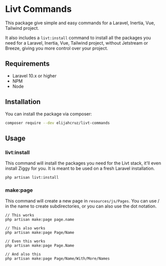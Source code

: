 # Livt Commands

This package give simple and easy commands for a Laravel, Inertia, Vue, Tailwind project.

It also includes a `livt:install` command to install all the packages you need for a Laravel, Inertia, Vue, Tailwind project, without Jetstream or Breeze, giving you more control over your project.

## Requirements
- Laravel 10.x or higher
- NPM
- Node

## Installation

You can install the package via composer:

```bash
composer require --dev elijahcruz/livt-commands
```

## Usage

### livt:install

This command will install the packages you need for the Livt stack, it'll even install Ziggy for you. It is meant to be used on a fresh Laravel installation.

```bash
php artisan livt:install
```

### make:page

This command will create a new page in `resources/js/Pages`. You can use / in the name to create subdirectories, or you can also use the dot notation.

```base
// This works
php artisan make:page page.name

// This also works
php artisan make:page Page/Name

// Even this works
php artisan make:page Page.Name

// And also this
php artisan make:page Page/Name/With/More/Names
```